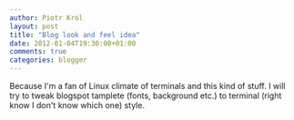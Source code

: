 ```yaml
---
author: Piotr Król
layout: post
title: "Blog look and feel idea"
date: 2012-01-04T19:30:00+01:00
comments: true
categories: blogger
---
```


Because I'm a fan of Linux climate of terminals and this kind of stuff. I will try to tweak blogspot tamplete (fonts, background etc.) to terminal (right know I don't know which one) style. 
